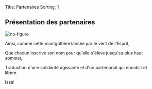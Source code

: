 Title: Partenaires
Sorting: 1

Présentation des partenaires
----------------------------

![no-figure][1]

Ainsi, comme cette montgolfière lancée par le vent de l'Esprit, 

Que chacun inscrive son nom pour qu'elle s'élève jusqu'au plus haut sommet, 

Traduction d'une solidarité agissante et d'un partenariat qui ennoblit et
libère. 

Issa!


  [1]: http://farm8.staticflickr.com/7061/7110957145_61908f0fc5_z.jpg
